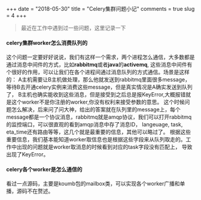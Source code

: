 +++
date = "2018-05-30"
title = "Celery集群问题小记"
comments = true
slug = 4
+++

>最近在工作中遇到过一些问题，这里记录一下

#### celery集群worker怎么消费队列的

这个问题一定要好好说说，我们有这样一个需求，两个进程怎么通信，大多数都是通过消息中间件的方式，比如**rabbitmq**或者**java**的**activemq**,
这些消息中间件有个很好的作用，可以让我们在各个进程间通过消息队列的方式通信。场景是这样的：
A主机需要让B主机做处理，那么他就发送到rabbitmq里面很多message，等待B去开通celery实例来消费这些message，但是真实情况是A确实发送到队列了，
B主机也确实能收到这些消息，但是接受到之后总是报KeyError,大概报错就是这个worker不是你注册的worker,你没有权利来接受参数的意思。
这个时候问题怎么解决，后来问了问大神，给出的答案就在队列里的message上，每个message都是一个协议消息，rabbitmq就是amqp协议，我们可以打开rabbitmq
的监控端口，可以很直观的看到amqp消息中存了消息ID， langeuage, task, eta_time还有路由等等，这几个就是最重要的信息，其他可以略过了。
根据这些重要信息，我们基本能知道worker取信息也是根据这些字段来从队列取走的。工作中出现的问题就是worker取消息的时候看到对应的task字段没有匹配上，
导致出现了KeyError。

#### celery各个worker是怎么通信的

看过一点源码，主要是koumb包的mailbox类，可以实现各个worker广播和单播，源码不在赘述。